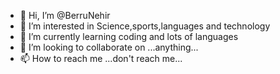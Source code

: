 - 👋 Hi, I’m @BerruNehir 
- 👀 I’m interested in  Science,sports,languages and technology
- 🌱 I’m currently learning  coding and lots of languages
- 💞️ I’m looking to collaborate on ...anything...
- 📫 How to reach me ...don't reach me...

<!---
BerruNehir/BerruNehir is a ✨ special ✨ repository because its `README.md` (this file) appears on your GitHub profile.
You can click the Preview link to take a look at your changes.
--->
